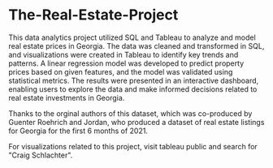 # The-Real-Estate-Project
This data analytics project utilized SQL and Tableau to analyze and model real estate prices in Georgia. The data was cleaned and transformed in SQL, and visualizations were created in Tableau to identify key trends and patterns. A linear regression model was developed to predict property prices based on given features, and the model was validated using statistical metrics. The results were presented in an interactive dashboard, enabling users to explore the data and make informed decisions related to real estate investments in Georgia.

Thanks to the orginal authors of this dataset, which was co-produced by Guenter Roehrich and Jordan, who produced a dataset of real estate listings for Georgia  for the first 6 months of 2021.

For visualizations related to this project, visit tableau public and search for "Craig Schlachter".
